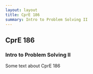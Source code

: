 ```yaml
---
layout: layout
title: CprE 186
summary: Intro to Problem Solving II
---
```


## CprE 186
### Intro to Problem Solving II

Some text about CprE 186
